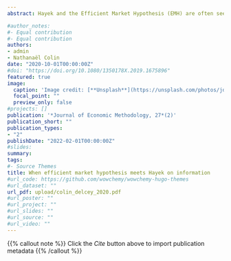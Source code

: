 ```yaml
---
abstract: Hayek and the Efficient Market Hypothesis (EMH) are often seen as proposing a similar theory of prices. Hayek is seen as proposing to understand prices as information conveyer, incorporating information during the process of competition, while EMH is defined as the fact that all information in a market is integrated into assets prices. This paper explains how a lineage between Hayek and the EMH can be illustrated while taking into account these differences. We particularly want to shed light on the homogeneous shift that can be identified in the epistemology of Hayek and the EMH. We conclude that this shift fleshes out the understanding that some authors have of neoliberalism.

#author_notes:
#- Equal contribution
#- Equal contribution
authors:
- admin
- Nathanaël Colin
date: "2020-10-01T00:00:00Z"
#doi: "https://doi.org/10.1080/1350178X.2019.1675896"
featured: true
image:
  caption: 'Image credit: [**Unsplash**](https://unsplash.com/photos/jdD8gXaTZsc)'
  focal_point: ""
  preview_only: false
#projects: []
publication: '*Journal of Economic Methodology, 27*(2)'
publication_short: ""
publication_types:
- "2"
publishDate: "2022-02-01T00:00:00Z"
#slides: 
summary: 
tags:
#- Source Themes
title: When efficient market hypothesis meets Hayek on information
#url_code: https://github.com/wowchemy/wowchemy-hugo-themes
#url_dataset: ""
url_pdf: upload/colin_delcey_2020.pdf
#url_poster: ""
#url_project: ""
#url_slides: ""
#url_source: ""
#url_video: ""
---
```


{{% callout note %}}
Click the *Cite* button above to import publication metadata
{{% /callout %}}

